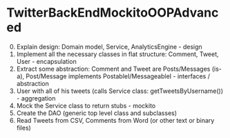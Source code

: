 # TwitterBackEndMockitoOOPAdvanced

0. Explain design: Domain model, Service, AnalyticsEngine - design
1. Implement all the necessary classes in flat structure: Comment, Tweet, User - encapsulation
2. Extract some abstraction: Comment and Tweet are Posts/Messages (is-a), Post/Message implements PostableI/MessageableI - interfaces / abstraction
3. User with all of his tweets (calls Service class: getTweetsByUsername()) - aggregation
4. Mock the Service class to return stubs - mockito
5. Create the DAO (generic top level class and subclasses)
6. Read Tweets from CSV, Comments from Word (or other text or binary files)
